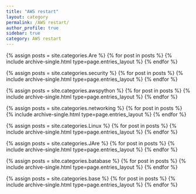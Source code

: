 ```yaml
---
title: "AWS restart"
layout: category
permalink: /AWS restart/
author_profile: true
sidebar: true
category: AWS restart
---
```


{% assign posts = site.categories.Are %}
{% for post in posts %} {% include archive-single.html type=page.entries_layout %} {% endfor %}

{% assign posts = site.categories.security %}
{% for post in posts %} {% include archive-single.html type=page.entries_layout %} {% endfor %}


{% assign posts = site.categories.awspython %}
{% for post in posts %} {% include archive-single.html type=page.entries_layout %} {% endfor %}

{% assign posts = site.categories.networking %}
{% for post in posts %} {% include archive-single.html type=page.entries_layout %} {% endfor %}

{% assign posts = site.categories.Linux %}
{% for post in posts %} {% include archive-single.html type=page.entries_layout %} {% endfor %}

{% assign posts = site.categories.JAre %}
{% for post in posts %} {% include archive-single.html type=page.entries_layout %} {% endfor %}

{% assign posts = site.categories.batabase %}
{% for post in posts %} {% include archive-single.html type=page.entries_layout %} {% endfor %}

{% assign posts = site.categories.base %}
{% for post in posts %} {% include archive-single.html type=page.entries_layout %} {% endfor %}